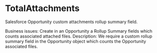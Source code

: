 # TotalAttachments
Salesforce Opportunity custom attachments rollup summary field.

Business issues: Create in an Opportunity a Rollup Summary fields which counts associated attached files. 
Description: We require a custom rollup summary field in the Opportunity object which counts the Opportunity associated files.
